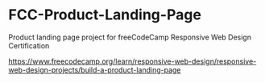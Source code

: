 # FCC-Product-Landing-Page
Product landing page project for freeCodeCamp Responsive Web Design Certification

https://www.freecodecamp.org/learn/responsive-web-design/responsive-web-design-projects/build-a-product-landing-page